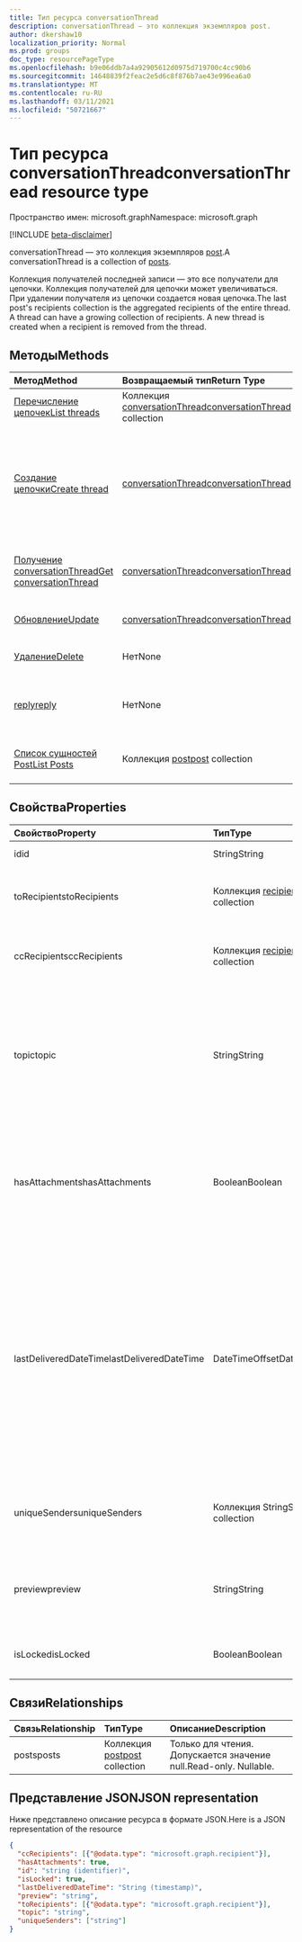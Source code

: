 ```yaml
---
title: Тип ресурса conversationThread
description: conversationThread — это коллекция экземпляров post.
author: dkershaw10
localization_priority: Normal
ms.prod: groups
doc_type: resourcePageType
ms.openlocfilehash: b9e06ddb7a4a92905612d0975d719700c4cc90b6
ms.sourcegitcommit: 14648839f2feac2e5d6c8f876b7ae43e996ea6a0
ms.translationtype: MT
ms.contentlocale: ru-RU
ms.lasthandoff: 03/11/2021
ms.locfileid: "50721667"
---
```

# <a name="conversationthread-resource-type"></a><span data-ttu-id="e3b8c-103">Тип ресурса conversationThread</span><span class="sxs-lookup"><span data-stu-id="e3b8c-103">conversationThread resource type</span></span>

<span data-ttu-id="e3b8c-104">Пространство имен: microsoft.graph</span><span class="sxs-lookup"><span data-stu-id="e3b8c-104">Namespace: microsoft.graph</span></span>

[!INCLUDE [beta-disclaimer](../../includes/beta-disclaimer.md)]

<span data-ttu-id="e3b8c-105">conversationThread — это коллекция экземпляров [post](post.md).</span><span class="sxs-lookup"><span data-stu-id="e3b8c-105">A conversationThread is a collection of [posts](post.md).</span></span>

<span data-ttu-id="e3b8c-p101">Коллекция получателей последней записи — это все получатели для цепочки. Коллекция получателей для цепочки может увеличиваться. При удалении получателя из цепочки создается новая цепочка.</span><span class="sxs-lookup"><span data-stu-id="e3b8c-p101">The last post's recipients collection is the aggregated recipients of the entire thread. A thread can have a growing collection of recipients. A new thread is created when a recipient is removed from the thread.</span></span>

## <a name="methods"></a><span data-ttu-id="e3b8c-109">Методы</span><span class="sxs-lookup"><span data-stu-id="e3b8c-109">Methods</span></span>

| <span data-ttu-id="e3b8c-110">Метод</span><span class="sxs-lookup"><span data-stu-id="e3b8c-110">Method</span></span>       | <span data-ttu-id="e3b8c-111">Возвращаемый тип</span><span class="sxs-lookup"><span data-stu-id="e3b8c-111">Return Type</span></span>  |<span data-ttu-id="e3b8c-112">Описание</span><span class="sxs-lookup"><span data-stu-id="e3b8c-112">Description</span></span>|
|:---------------|:--------|:----------|
|[<span data-ttu-id="e3b8c-113">Перечисление цепочек</span><span class="sxs-lookup"><span data-stu-id="e3b8c-113">List threads</span></span>](../api/group-list-threads.md) | <span data-ttu-id="e3b8c-114">Коллекция [conversationThread](conversationthread.md)</span><span class="sxs-lookup"><span data-stu-id="e3b8c-114">[conversationThread](conversationthread.md) collection</span></span> |<span data-ttu-id="e3b8c-115">Получение всех цепочек группы.</span><span class="sxs-lookup"><span data-stu-id="e3b8c-115">Get all the threads of a group.</span></span>|
|[<span data-ttu-id="e3b8c-116">Создание цепочки</span><span class="sxs-lookup"><span data-stu-id="e3b8c-116">Create thread</span></span>](../api/group-post-threads.md) | [<span data-ttu-id="e3b8c-117">conversationThread</span><span class="sxs-lookup"><span data-stu-id="e3b8c-117">conversationThread</span></span>](conversationthread.md) |<span data-ttu-id="e3b8c-p102">Создание беседы путем создания цепочки. В группе создаются беседа, цепочка беседы и запись.</span><span class="sxs-lookup"><span data-stu-id="e3b8c-p102">Start a new conversation by first creating a thread. A new conversation, conversation thread, and post are created in the group.</span></span>|
|[<span data-ttu-id="e3b8c-120">Получение conversationThread</span><span class="sxs-lookup"><span data-stu-id="e3b8c-120">Get conversationThread</span></span>](../api/conversationthread-get.md) | [<span data-ttu-id="e3b8c-121">conversationThread</span><span class="sxs-lookup"><span data-stu-id="e3b8c-121">conversationThread</span></span>](conversationthread.md) |<span data-ttu-id="e3b8c-122">Получение определенной цепочки, принадлежащей группе.</span><span class="sxs-lookup"><span data-stu-id="e3b8c-122">Get a specific thread that belongs to a group.</span></span> |
|[<span data-ttu-id="e3b8c-123">Обновление</span><span class="sxs-lookup"><span data-stu-id="e3b8c-123">Update</span></span>](../api/conversationthread-update.md) | [<span data-ttu-id="e3b8c-124">conversationThread</span><span class="sxs-lookup"><span data-stu-id="e3b8c-124">conversationThread</span></span>](conversationthread.md)  |<span data-ttu-id="e3b8c-125">Обновление объекта conversationThread.</span><span class="sxs-lookup"><span data-stu-id="e3b8c-125">Update conversationThread object.</span></span> |
|[<span data-ttu-id="e3b8c-126">Удаление</span><span class="sxs-lookup"><span data-stu-id="e3b8c-126">Delete</span></span>](../api/conversationthread-delete.md) | <span data-ttu-id="e3b8c-127">Нет</span><span class="sxs-lookup"><span data-stu-id="e3b8c-127">None</span></span> |<span data-ttu-id="e3b8c-128">Удаление объекта conversationThread.</span><span class="sxs-lookup"><span data-stu-id="e3b8c-128">Delete conversationThread object.</span></span> |
|[<span data-ttu-id="e3b8c-129">reply</span><span class="sxs-lookup"><span data-stu-id="e3b8c-129">reply</span></span>](../api/conversationthread-reply.md)|<span data-ttu-id="e3b8c-130">Нет</span><span class="sxs-lookup"><span data-stu-id="e3b8c-130">None</span></span>|<span data-ttu-id="e3b8c-131">Создание ответа для этой цепочки с помощью создания сущности Post.</span><span class="sxs-lookup"><span data-stu-id="e3b8c-131">Reply to this thread by creating a new Post entity.</span></span>|
|[<span data-ttu-id="e3b8c-132">Список сущностей Post</span><span class="sxs-lookup"><span data-stu-id="e3b8c-132">List Posts</span></span>](../api/conversationthread-list-posts.md) |<span data-ttu-id="e3b8c-133">Коллекция [post](post.md)</span><span class="sxs-lookup"><span data-stu-id="e3b8c-133">[post](post.md) collection</span></span>| <span data-ttu-id="e3b8c-134">Получение записей для указанной цепочки.</span><span class="sxs-lookup"><span data-stu-id="e3b8c-134">Get the posts of the specified thread.</span></span> |

## <a name="properties"></a><span data-ttu-id="e3b8c-135">Свойства</span><span class="sxs-lookup"><span data-stu-id="e3b8c-135">Properties</span></span>
| <span data-ttu-id="e3b8c-136">Свойство</span><span class="sxs-lookup"><span data-stu-id="e3b8c-136">Property</span></span>              | <span data-ttu-id="e3b8c-137">Тип</span><span class="sxs-lookup"><span data-stu-id="e3b8c-137">Type</span></span>                                 | <span data-ttu-id="e3b8c-138">Описание</span><span class="sxs-lookup"><span data-stu-id="e3b8c-138">Description</span></span>                                                                                                                                                                                      |
|:----------------------|:-------------------------------------|:-------------------------------------------------------------------------------------------------------------------------------------------------------------------------------------------------|
| <span data-ttu-id="e3b8c-139">id</span><span class="sxs-lookup"><span data-stu-id="e3b8c-139">id</span></span>                    | <span data-ttu-id="e3b8c-140">String</span><span class="sxs-lookup"><span data-stu-id="e3b8c-140">String</span></span>                               | <span data-ttu-id="e3b8c-141">Только для чтения.</span><span class="sxs-lookup"><span data-stu-id="e3b8c-141">Read-only.</span></span>                                                                                                                                                                                       |
| <span data-ttu-id="e3b8c-142">toRecipients</span><span class="sxs-lookup"><span data-stu-id="e3b8c-142">toRecipients</span></span>          | <span data-ttu-id="e3b8c-143">Коллекция [recipient](recipient.md)</span><span class="sxs-lookup"><span data-stu-id="e3b8c-143">[recipient](recipient.md) collection</span></span> | <span data-ttu-id="e3b8c-144">Получатели в поле "Кому" для цепочки.</span><span class="sxs-lookup"><span data-stu-id="e3b8c-144">The To: recipients for the thread.</span></span>                                                                                                                                                               |
| <span data-ttu-id="e3b8c-145">ccRecipients</span><span class="sxs-lookup"><span data-stu-id="e3b8c-145">ccRecipients</span></span>          | <span data-ttu-id="e3b8c-146">Коллекция [recipient](recipient.md)</span><span class="sxs-lookup"><span data-stu-id="e3b8c-146">[recipient](recipient.md) collection</span></span> | <span data-ttu-id="e3b8c-147">Получатели в поле "Копия" для цепочки.</span><span class="sxs-lookup"><span data-stu-id="e3b8c-147">The Cc: recipients for the thread.</span></span>                                                                                                                                                               |
| <span data-ttu-id="e3b8c-148">topic</span><span class="sxs-lookup"><span data-stu-id="e3b8c-148">topic</span></span>                 | <span data-ttu-id="e3b8c-149">String</span><span class="sxs-lookup"><span data-stu-id="e3b8c-149">String</span></span>                               | <span data-ttu-id="e3b8c-p103">Тема беседы. Это свойство можно задать при создании беседы, но его невозможно обновить.</span><span class="sxs-lookup"><span data-stu-id="e3b8c-p103">The topic of the conversation. This property can be set when the conversation is created, but it cannot be updated.</span></span>                                                                              |
| <span data-ttu-id="e3b8c-152">hasAttachments</span><span class="sxs-lookup"><span data-stu-id="e3b8c-152">hasAttachments</span></span>        | <span data-ttu-id="e3b8c-153">Boolean</span><span class="sxs-lookup"><span data-stu-id="e3b8c-153">Boolean</span></span>                              | <span data-ttu-id="e3b8c-154">Указывает, содержит ли какая-либо запись в этой цепочке хотя бы одно вложение.</span><span class="sxs-lookup"><span data-stu-id="e3b8c-154">Indicates whether any of the posts within this thread has at least one attachment.</span></span>                                                                                                               |
| <span data-ttu-id="e3b8c-155">lastDeliveredDateTime</span><span class="sxs-lookup"><span data-stu-id="e3b8c-155">lastDeliveredDateTime</span></span> | <span data-ttu-id="e3b8c-156">DateTimeOffset</span><span class="sxs-lookup"><span data-stu-id="e3b8c-156">DateTimeOffset</span></span>                       | <span data-ttu-id="e3b8c-157">Тип Timestamp представляет сведения о времени и дате с использованием формата ISO 8601 (всегда применяется формат UTC).</span><span class="sxs-lookup"><span data-stu-id="e3b8c-157">The Timestamp type represents date and time information using ISO 8601 format and is always in UTC time.</span></span> <span data-ttu-id="e3b8c-158">Например, значение полуночи 1 января 2014 г. в формате UTC: `2014-01-01T00:00:00Z`.</span><span class="sxs-lookup"><span data-stu-id="e3b8c-158">For example, midnight UTC on Jan 1, 2014 is `2014-01-01T00:00:00Z`</span></span> |
| <span data-ttu-id="e3b8c-159">uniqueSenders</span><span class="sxs-lookup"><span data-stu-id="e3b8c-159">uniqueSenders</span></span>         | <span data-ttu-id="e3b8c-160">Коллекция String</span><span class="sxs-lookup"><span data-stu-id="e3b8c-160">String collection</span></span>                    | <span data-ttu-id="e3b8c-161">Все пользователи, которые отправили сообщение в эту цепочку.</span><span class="sxs-lookup"><span data-stu-id="e3b8c-161">All the users that sent a message to this thread.</span></span>                                                                                                                                                |
| <span data-ttu-id="e3b8c-162">preview</span><span class="sxs-lookup"><span data-stu-id="e3b8c-162">preview</span></span>               | <span data-ttu-id="e3b8c-163">String</span><span class="sxs-lookup"><span data-stu-id="e3b8c-163">String</span></span>                               | <span data-ttu-id="e3b8c-164">Краткая сводка из тела последней публикации в этом разговоре.</span><span class="sxs-lookup"><span data-stu-id="e3b8c-164">A short summary from the body of the latest post in this conversation.</span></span>                                                                                                                           |
| <span data-ttu-id="e3b8c-165">isLocked</span><span class="sxs-lookup"><span data-stu-id="e3b8c-165">isLocked</span></span>              | <span data-ttu-id="e3b8c-166">Boolean</span><span class="sxs-lookup"><span data-stu-id="e3b8c-166">Boolean</span></span>                              | <span data-ttu-id="e3b8c-167">Указывает, заблокирована ли цепочка.</span><span class="sxs-lookup"><span data-stu-id="e3b8c-167">Indicates if the thread is locked.</span></span>                                                                                                                                                               |

## <a name="relationships"></a><span data-ttu-id="e3b8c-168">Связи</span><span class="sxs-lookup"><span data-stu-id="e3b8c-168">Relationships</span></span>
| <span data-ttu-id="e3b8c-169">Связь</span><span class="sxs-lookup"><span data-stu-id="e3b8c-169">Relationship</span></span> | <span data-ttu-id="e3b8c-170">Тип</span><span class="sxs-lookup"><span data-stu-id="e3b8c-170">Type</span></span>   |<span data-ttu-id="e3b8c-171">Описание</span><span class="sxs-lookup"><span data-stu-id="e3b8c-171">Description</span></span>|
|:---------------|:--------|:----------|
|<span data-ttu-id="e3b8c-172">posts</span><span class="sxs-lookup"><span data-stu-id="e3b8c-172">posts</span></span>|<span data-ttu-id="e3b8c-173">Коллекция [post](post.md)</span><span class="sxs-lookup"><span data-stu-id="e3b8c-173">[post](post.md) collection</span></span>| <span data-ttu-id="e3b8c-p105">Только для чтения. Допускается значение null.</span><span class="sxs-lookup"><span data-stu-id="e3b8c-p105">Read-only. Nullable.</span></span>|

## <a name="json-representation"></a><span data-ttu-id="e3b8c-176">Представление JSON</span><span class="sxs-lookup"><span data-stu-id="e3b8c-176">JSON representation</span></span>

<span data-ttu-id="e3b8c-177">Ниже представлено описание ресурса в формате JSON.</span><span class="sxs-lookup"><span data-stu-id="e3b8c-177">Here is a JSON representation of the resource</span></span>

<!-- {
  "blockType": "resource",
  "optionalProperties": [
    "posts"
  ],
  "keyProperty": "id",
  "@odata.type": "microsoft.graph.conversationThread"
}-->

```json
{
  "ccRecipients": [{"@odata.type": "microsoft.graph.recipient"}],
  "hasAttachments": true,
  "id": "string (identifier)",
  "isLocked": true,
  "lastDeliveredDateTime": "String (timestamp)",
  "preview": "string",
  "toRecipients": [{"@odata.type": "microsoft.graph.recipient"}],
  "topic": "string",
  "uniqueSenders": ["string"]
}

```


<!-- uuid: 8fcb5dbc-d5aa-4681-8e31-b001d5168d79
2015-10-25 14:57:30 UTC -->
<!--
{
  "type": "#page.annotation",
  "description": "conversationThread resource",
  "keywords": "",
  "section": "documentation",
  "tocPath": "",
  "suppressions": []
}
-->


